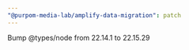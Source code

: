 ```yaml
---
"@purpom-media-lab/amplify-data-migration": patch
---
```


Bump @types/node from 22.14.1 to 22.15.29
